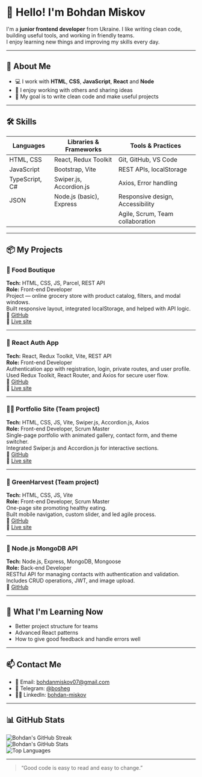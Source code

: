 # 👋 Hello! I'm Bohdan Miskov

I'm a **junior frontend developer** from Ukraine. I like writing clean code, building useful tools, and working in friendly teams.  
I enjoy learning new things and improving my skills every day.

---

## 🧠 About Me

- 💻 I work with **HTML**, **CSS**, **JavaScript**, **React** and **Node**
- 🤝 I enjoy working with others and sharing ideas
- 🎯 My goal is to write clean code and make useful projects

---

## 🛠️ Skills

| Languages         | Libraries & Frameworks       | Tools & Practices                   |
|-------------------|------------------------------|-------------------------------------|
| HTML, CSS         | React, Redux Toolkit         | Git, GitHub, VS Code                |
| JavaScript        | Bootstrap, Vite              | REST APIs, localStorage             |
| TypeScript, C#    | Swiper.js, Accordion.js      | Axios, Error handling               |
| JSON              | Node.js (basic), Express     | Responsive design, Accessibility    |
|                   |                              | Agile, Scrum, Team collaboration    |

---

## 📦 My Projects

### 🧾 Food Boutique  
**Tech:** HTML, CSS, JS, Parcel, REST API  
**Role:** Front-end Developer  
Project — online grocery store with product catalog, filters, and modal windows.  
Built responsive layout, integrated localStorage, and helped with API logic.  
🔗 <a href="https://github.com/bohdan-miskov/project-food-boutique" target="_blank" rel="noopener noreferrer">GitHub</a>  
🔗 <a href="https://bohdan-miskov.github.io/project-food-boutique/" target="_blank" rel="noopener noreferrer">Live site</a>

---

### 🔐 React Auth App  
**Tech:** React, Redux Toolkit, Vite, REST API  
**Role:** Front-end Developer  
Authentication app with registration, login, private routes, and user profile.  
Used Redux Toolkit, React Router, and Axios for secure user flow.  
🔗 <a href="https://github.com/bohdan-miskov/goit-react-hw-08-ts" target="_blank" rel="noopener noreferrer">GitHub</a>  
🔗 <a href="https://goit-react-hw-08-ts.vercel.app/" target="_blank" rel="noopener noreferrer">Live site</a>

---

### 🧑‍💼 Portfolio Site (Team project)  
**Tech:** HTML, CSS, JS, Vite, Swiper.js, Accordion.js, Axios  
**Role:** Front-end Developer, Scrum Master  
Single-page portfolio with animated gallery, contact form, and theme switcher.  
Integrated Swiper.js and Accordion.js for interactive sections.  
🔗 <a href="https://github.com/illia-lukianov/team-projects-js-united" target="_blank" rel="noopener noreferrer">GitHub</a>  
🔗 <a href="https://illia-lukianov.github.io/team-projects-js-united/" target="_blank" rel="noopener noreferrer">Live site</a>

---

### 🥗 GreenHarvest (Team project)  
**Tech:** HTML, CSS, JS, Vite  
**Role:** Front-end Developer, Scrum Master  
One-page site promoting healthy eating.  
Built mobile navigation, custom slider, and led agile process.  
🔗 <a href="https://github.com/illia-lukianov/team-project-united-10" target="_blank" rel="noopener noreferrer">GitHub</a>  
🔗 <a href="https://illia-lukianov.github.io/team-project-united-10/" target="_blank" rel="noopener noreferrer">Live site</a>

---

### 📇 Node.js MongoDB API  
**Tech:** Node.js, Express, MongoDB, Mongoose  
**Role:** Back-end Developer  
RESTful API for managing contacts with authentication and validation.  
Includes CRUD operations, JWT, and image upload.  
🔗 <a href="https://github.com/bohdan-miskov/nodejs-hw-mongodb/tree/main" target="_blank" rel="noopener noreferrer">GitHub</a>

---

## 🌱 What I'm Learning Now

- Better project structure for teams  
- Advanced React patterns  
- How to give good feedback and handle errors well

---

## 📫 Contact Me

- 📧 Email: [bohdanmiskov07@gmail.com](mailto:bohdanmiskov07@gmail.com)  
- 💬 Telegram: <a href="https://t.me/bosheg" target="_blank" rel="noopener noreferrer">@bosheg</a>  
- 🧑‍💻 LinkedIn: <a href="https://www.linkedin.com/in/bohdan-miskov" target="_blank" rel="noopener noreferrer">bohdan-miskov</a>

---

## 📊 GitHub Stats

![Bohdan's GitHub Streak](https://streak-stats.demolab.com?user=bohdan-miskov&theme=tokyonight&hide_border=false)  
![Bohdan's GitHub Stats](https://github-readme-stats.vercel.app/api?username=bohdan-miskov&show_icons=true&theme=tokyonight&hide_border=false)  
![Top Languages](https://github-readme-stats.vercel.app/api/top-langs/?username=bohdan-miskov&layout=compact&theme=tokyonight&hide_border=false)

---

> “Good code is easy to read and easy to change.”
